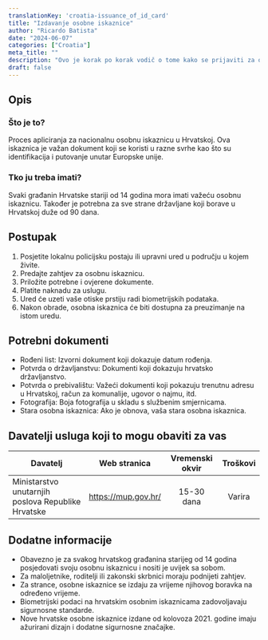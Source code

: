 ```yaml
---
translationKey: 'croatia-issuance_of_id_card'
title: "Izdavanje osobne iskaznice"
author: "Ricardo Batista"
date: "2024-06-07"
categories: ["Croatia"]
meta_title: ""
description: "Ovo je korak po korak vodič o tome kako se prijaviti za osobnu iskaznicu u Hrvatskoj"
draft: false
---
```


## Opis
### Što je to?
Proces apliciranja za nacionalnu osobnu iskaznicu u Hrvatskoj. Ova iskaznica je važan dokument koji se koristi u razne svrhe kao što su identifikacija i putovanje unutar Europske unije.

### Tko ju treba imati?
Svaki građanin Hrvatske stariji od 14 godina mora imati važeću osobnu iskaznicu. Također je potrebna za sve strane državljane koji borave u Hrvatskoj duže od 90 dana.

## Postupak
1. Posjetite lokalnu policijsku postaju ili upravni ured u području u kojem živite.
2. Predajte zahtjev za osobnu iskaznicu.
3. Priložite potrebne i ovjerene dokumente.
4. Platite naknadu za uslugu.
5. Ured će uzeti vaše otiske prstiju radi biometrijskih podataka.
6. Nakon obrade, osobna iskaznica će biti dostupna za preuzimanje na istom uredu.

## Potrebni dokumenti
- Rođeni list: Izvorni dokument koji dokazuje datum rođenja.
- Potvrda o državljanstvu: Dokumenti koji dokazuju hrvatsko državljanstvo.
- Potvrda o prebivalištu: Važeći dokumenti koji pokazuju trenutnu adresu u Hrvatskoj, račun za komunalije, ugovor o najmu, itd.
- Fotografija: Boja fotografija u skladu s službenim smjernicama.
- Stara osobna iskaznica: Ako je obnova, vaša stara osobna iskaznica.

## Davatelji usluga koji to mogu obaviti za vas

| Davatelj        |     Web stranica     |     Vremenski okvir    |       Troškovi      |
| --------------- | --------------- |  :-------------: | :-------------: |
| Ministarstvo unutarnjih poslova Republike Hrvatske     |  https://mup.gov.hr/       |      15-30 dana     |        Varira       |

## Dodatne informacije
- Obavezno je za svakog hrvatskog građanina starijeg od 14 godina posjedovati svoju osobnu iskaznicu i nositi je uvijek sa sobom.
- Za maloljetnike, roditelji ili zakonski skrbnici moraju podnijeti zahtjev.
- Za strance, osobne iskaznice se izdaju za vrijeme njihovog boravka na određeno vrijeme.
- Biometrijski podaci na hrvatskim osobnim iskaznicama zadovoljavaju sigurnosne standarde.
- Nove hrvatske osobne iskaznice izdane od kolovoza 2021. godine imaju ažurirani dizajn i dodatne sigurnosne značajke.